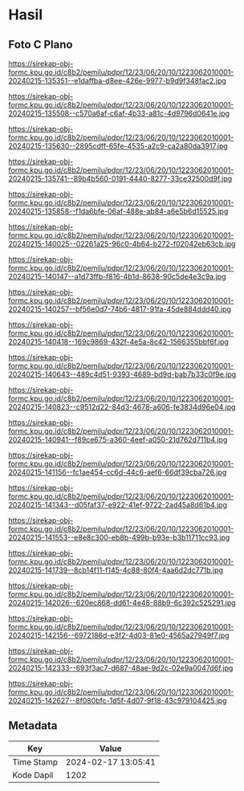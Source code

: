 # Hasil

## Foto C Plano

https://sirekap-obj-formc.kpu.go.id/c8b2/pemilu/pdpr/12/23/06/20/10/1223062010001-20240215-135351--e1daffba-d8ee-426e-9977-b9d9f348fac2.jpg

https://sirekap-obj-formc.kpu.go.id/c8b2/pemilu/pdpr/12/23/06/20/10/1223062010001-20240215-135508--c570a6af-c6af-4b33-a81c-4d9796d0641e.jpg

https://sirekap-obj-formc.kpu.go.id/c8b2/pemilu/pdpr/12/23/06/20/10/1223062010001-20240215-135630--2895cdff-65fe-4535-a2c9-ca2a80da3917.jpg

https://sirekap-obj-formc.kpu.go.id/c8b2/pemilu/pdpr/12/23/06/20/10/1223062010001-20240215-135741--89b4b560-0191-4440-8277-33ce32500d9f.jpg

https://sirekap-obj-formc.kpu.go.id/c8b2/pemilu/pdpr/12/23/06/20/10/1223062010001-20240215-135858--f1da6bfe-06af-488e-ab84-a6e5b6d15525.jpg

https://sirekap-obj-formc.kpu.go.id/c8b2/pemilu/pdpr/12/23/06/20/10/1223062010001-20240215-140025--02261a25-96c0-4b64-b272-f02042eb63cb.jpg

https://sirekap-obj-formc.kpu.go.id/c8b2/pemilu/pdpr/12/23/06/20/10/1223062010001-20240215-140147--a1d73ffb-f816-4b1d-8638-90c5de4e3c9a.jpg

https://sirekap-obj-formc.kpu.go.id/c8b2/pemilu/pdpr/12/23/06/20/10/1223062010001-20240215-140257--bf56e0d7-74b6-4817-91fa-45de884ddd40.jpg

https://sirekap-obj-formc.kpu.go.id/c8b2/pemilu/pdpr/12/23/06/20/10/1223062010001-20240215-140418--169c9869-432f-4e5a-8c42-1566355bbf6f.jpg

https://sirekap-obj-formc.kpu.go.id/c8b2/pemilu/pdpr/12/23/06/20/10/1223062010001-20240215-140643--489c4d51-9393-4689-bd9d-bab7b33c0f9e.jpg

https://sirekap-obj-formc.kpu.go.id/c8b2/pemilu/pdpr/12/23/06/20/10/1223062010001-20240215-140823--c9512d22-84d3-4678-a606-fe3834d96e04.jpg

https://sirekap-obj-formc.kpu.go.id/c8b2/pemilu/pdpr/12/23/06/20/10/1223062010001-20240215-140941--f89ce675-a360-4eef-a050-21d762d711b4.jpg

https://sirekap-obj-formc.kpu.go.id/c8b2/pemilu/pdpr/12/23/06/20/10/1223062010001-20240215-141156--fc1ae454-cc6d-44c6-aef6-66df39cba726.jpg

https://sirekap-obj-formc.kpu.go.id/c8b2/pemilu/pdpr/12/23/06/20/10/1223062010001-20240215-141343--d05faf37-e922-41ef-9722-2ad45a8d61b4.jpg

https://sirekap-obj-formc.kpu.go.id/c8b2/pemilu/pdpr/12/23/06/20/10/1223062010001-20240215-141553--e8e8c300-eb8b-499b-b93e-b3b11711cc93.jpg

https://sirekap-obj-formc.kpu.go.id/c8b2/pemilu/pdpr/12/23/06/20/10/1223062010001-20240215-141739--8cb14f11-f145-4c88-80f4-4aa6d2dc771b.jpg

https://sirekap-obj-formc.kpu.go.id/c8b2/pemilu/pdpr/12/23/06/20/10/1223062010001-20240215-142026--620ec868-dd61-4e48-88b9-6c392c525291.jpg

https://sirekap-obj-formc.kpu.go.id/c8b2/pemilu/pdpr/12/23/06/20/10/1223062010001-20240215-142156--6972186d-e3f2-4d03-81e0-4565a27949f7.jpg

https://sirekap-obj-formc.kpu.go.id/c8b2/pemilu/pdpr/12/23/06/20/10/1223062010001-20240215-142333--693f3ac7-d687-48ae-9d2c-02e9a0047d6f.jpg

https://sirekap-obj-formc.kpu.go.id/c8b2/pemilu/pdpr/12/23/06/20/10/1223062010001-20240215-142627--8f080bfc-1d5f-4d07-9f18-43c979104425.jpg


## Metadata

| Key        | Value               |
| ---------- | ------------------- |
| Time Stamp | 2024-02-17 13:05:41 |
| Kode Dapil | 1202                |



